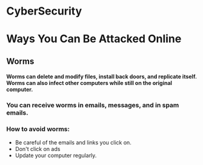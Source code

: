 # CyberSecurity

# Ways You Can Be Attacked Online

## Worms

#### Worms can delete and modify files, install back doors, and replicate itself. Worms can also infect other computers while still on the original computer. 

### You can receive worms in emails, messages, and in spam emails. 

### How to avoid worms: 
* Be careful of the emails and links you click on.
* Don't click on ads
* Update your computer regularly.  
